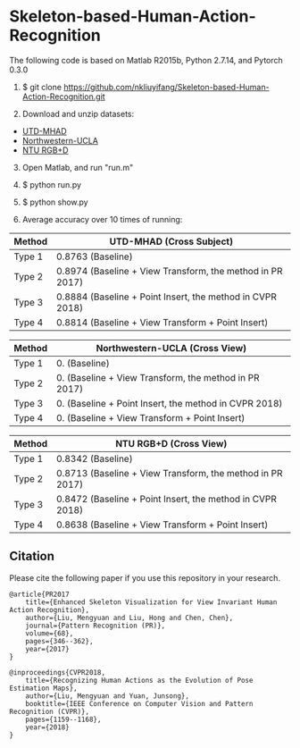 # Skeleton-based-Human-Action-Recognition
The following code is based on Matlab R2015b, Python 2.7.14, and Pytorch 0.3.0

1. $ git clone https://github.com/nkliuyifang/Skeleton-based-Human-Action-Recognition.git

2. Download and unzip datasets: 
- [UTD-MHAD](https://pan.baidu.com/s/1hc3AYngGxCXk49ihW-EbuA)
- [Northwestern-UCLA](https://pan.baidu.com/s/1f7hWElp3_u5Wen8qVGfB8Q)
- [NTU RGB+D]()
3. Open Matlab, and run "run.m"

4. $ python run.py

5. $ python show.py

6. Average accuracy over 10 times of running:

Method | UTD-MHAD (Cross Subject)
------ | -------------------------
Type 1 | 0.8763 (Baseline)
Type 2 | 0.8974 (Baseline + View Transform, the method in PR 2017)
Type 3 | 0.8884 (Baseline + Point Insert, the method in CVPR 2018)
Type 4 | 0.8814 (Baseline + View Transform + Point Insert)

Method | Northwestern-UCLA (Cross View)
------ | -------------------------
Type 1 | 0. (Baseline)
Type 2 | 0. (Baseline + View Transform, the method in PR 2017)
Type 3 | 0. (Baseline + Point Insert, the method in CVPR 2018)
Type 4 | 0. (Baseline + View Transform + Point Insert)

Method | NTU RGB+D (Cross View)
------ | -------------------------
Type 1 | 0.8342 (Baseline)
Type 2 | 0.8713 (Baseline + View Transform, the method in PR 2017)
Type 3 | 0.8472 (Baseline + Point Insert, the method in CVPR 2018)
Type 4 | 0.8638 (Baseline + View Transform + Point Insert)

## Citation
Please cite the following paper if you use this repository in your research.
```
@article{PR2017
    title={Enhanced Skeleton Visualization for View Invariant Human Action Recognition},
    author={Liu, Mengyuan and Liu, Hong and Chen, Chen},
    journal={Pattern Recognition (PR)},
    volume={68},
    pages={346--362},
    year={2017}
}

@inproceedings{CVPR2018,
    title={Recognizing Human Actions as the Evolution of Pose Estimation Maps},
    author={Liu, Mengyuan and Yuan, Junsong},
    booktitle={IEEE Conference on Computer Vision and Pattern Recognition (CVPR)},
    pages={1159--1168},
    year={2018}
}
